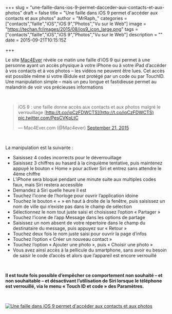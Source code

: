 +++
slug = "une-faille-dans-ios-9-permet-dacceder-aux-contacts-et-aux-photos"
draft = false
title = "Une faille dans iOS 9 permet d'accéder aux contacts et aux photos"
author = "MrRaph_"
categories = ["contacts","faille","iOS","iOS 9","Photos","Vu sur le Web"]
image = "https://techan.fr/images/2015/08/ios9_icon_large.png"
tags = ["contacts","faille","iOS","iOS 9","Photos","Vu sur le Web"]
description = ""
date = 2015-09-21T10:15:15Z

+++


Le site [Mac4Ever](http://www.mac4ever.com) révèle ce matin une faille d’iOS 9 qui permet à une personne ayant un accès physique à votre iPhone ou à votre iPad d’accéder à vos contacts et à vos photos – les vidéos ne peuvent être lues. Cet accès est possible même si votre iBidule est protégé par un code ou par TouchID. Une manipulation simple – mais un peu longue et fastidieuse permet au malandrin de voir vos précieuses informations

 

> iOS 9 : une faille donne accès aux contacts et aux photos malgré le verrouillage [http://t.co/ioCzFDWCTS](http://t.co/ioCzFDWCTS) [pic.twitter.com/PesCVKpLtC](http://t.co/PesCVKpLtC)
> 
> — Mac4Ever.com (@Mac4ever) [September 21, 2015](https://twitter.com/Mac4ever/status/645849692941717504)

<script async="" charset="utf-8" src="//platform.twitter.com/widgets.js"></script>

 

La manipulation est la suivante :

- Saisissez 4 codes incorrects pour le déverrouillage
- Saisissez 3 chiffres au hasard à la cinquième tentative, puis maintenez appuyé le bouton « Home » pour activer Siri et entrez sans attendre le 4ème chiffre
- L’iPhone sera bloqué pendant une minute suite aux multiples codes faux, mais Siri restera accessible
- Demandez à Siri quelle heure il est
- Touchez l’icone de l’horloge pour ouvrir l’application idoine
- Touchez le bouton « + » en haut à droite de la fenêtre, puis saisissez un nom de ville qui n’existe pas dans le champ de sélection
- Sélectionnez le nom tout juste saisi et choisissez l’option « Partager »
- Touchez l’icone de l’app Message dans les options de partage
- Saisissez un nom absent de votre répertoire dans le champ du destinataire du message, puis appuyez sur « Retour »
- Touchez deux fois le nom juste saisi pour ouvrir la page d’infos
- Touchez l’option « Créer un nouveau contact »
- Touchez l’option « Ajouter une photo », puis « Choisir une photo »
- Vous avez ainsi accès à la pellicule du smartphone, sans avoir eu besoin de saisir le code d’accès et alors que l’appareil est encore verrouillé

 

**Il est toute fois possible d’empêcher ce comportement non souhaité – et non souhaitable – et désactivant l’utilisation de Siri lorsque le téléphone est verrouillé, via le menu « Touch ID et code » des Paramètres.**

 

[![Une faille dans iOS 9 permet d'accéder aux contacts et aux photos](https://techan.fr/images/2015/09/ios9_faille_photos_contacts.png)](https://techan.fr/images/2015/09/ios9_faille_photos_contacts.png)

 


